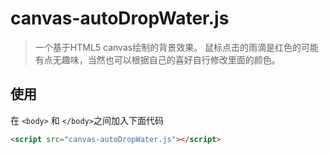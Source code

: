 # canvas-autoDropWater.js

>一个基于HTML5 canvas绘制的背景效果。
> 鼠标点击的雨滴是红色的可能有点无趣味，当然也可以根据自己的喜好自行修改里面的颜色。


## 使用

在 `<body>` 和 `</body>`之间加入下面代码
```html
<script src="canvas-autoDropWater.js"></script>
```



